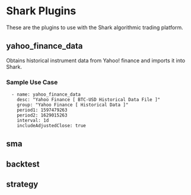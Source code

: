 # Shark Plugins

These are the plugins to use with the Shark algorithmic trading platform. 

## yahoo_finance_data

Obtains historical instrument data from Yahoo! finance and imports it into Shark.

### Sample Use Case
```
  - name: yahoo_finance_data
    desc: "Yahoo Finance [ BTC-USD Historical Data File ]"
    group: "Yahoo Finance [ Historical Data ]"
    period1: 1597479263
    period2: 1629015263
    interval: 1d
    includeAdjustedClose: true
```
## sma

## backtest

## strategy
